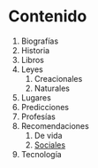 # Contenido

1. Biografías
2. Historia
3. Libros
4. Leyes
   1. Creacionales
   2. Naturales
5. Lugares
6. Predicciones
7. Profesías
8. Recomendaciones
   1. De vida
   2. [Sociales](./recomendaciones-sociales.md)
9. Tecnología
